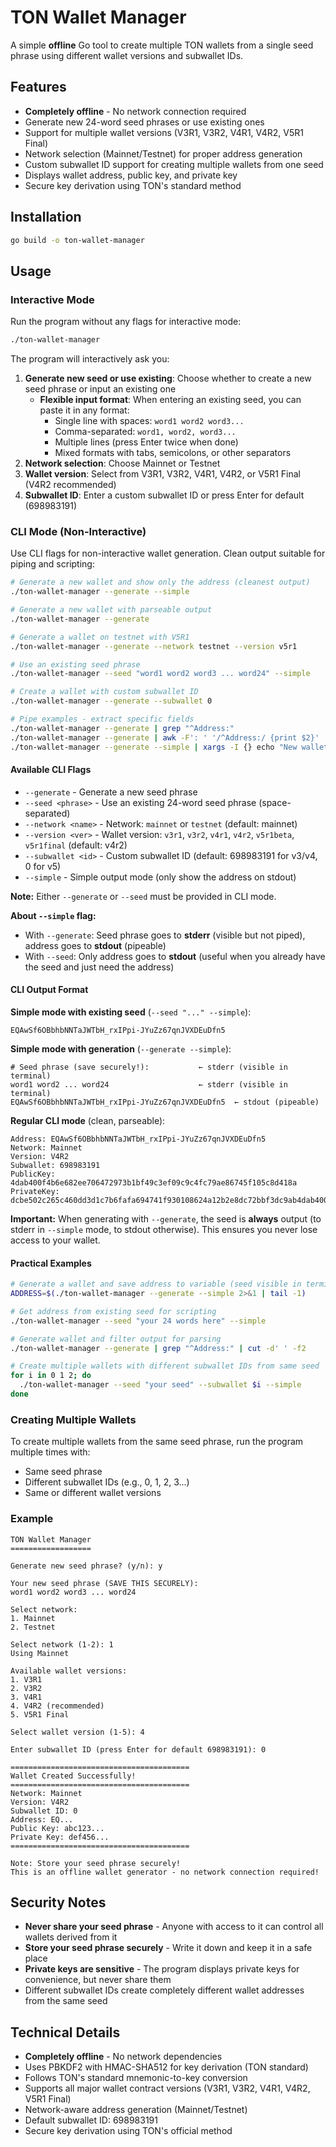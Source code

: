 # TON Wallet Manager

A simple **offline** Go tool to create multiple TON wallets from a single seed phrase using different wallet versions and subwallet IDs.

## Features

- **Completely offline** - No network connection required
- Generate new 24-word seed phrases or use existing ones
- Support for multiple wallet versions (V3R1, V3R2, V4R1, V4R2, V5R1 Final)
- Network selection (Mainnet/Testnet) for proper address generation
- Custom subwallet ID support for creating multiple wallets from one seed
- Displays wallet address, public key, and private key
- Secure key derivation using TON's standard method

## Installation

```bash
go build -o ton-wallet-manager
```

## Usage

### Interactive Mode

Run the program without any flags for interactive mode:

```bash
./ton-wallet-manager
```

The program will interactively ask you:

1. **Generate new seed or use existing**: Choose whether to create a new seed phrase or input an existing one
   - **Flexible input format**: When entering an existing seed, you can paste it in any format:
     - Single line with spaces: `word1 word2 word3...`
     - Comma-separated: `word1, word2, word3...`
     - Multiple lines (press Enter twice when done)
     - Mixed formats with tabs, semicolons, or other separators
2. **Network selection**: Choose Mainnet or Testnet
3. **Wallet version**: Select from V3R1, V3R2, V4R1, V4R2, or V5R1 Final (V4R2 recommended)
4. **Subwallet ID**: Enter a custom subwallet ID or press Enter for default (698983191)

### CLI Mode (Non-Interactive)

Use CLI flags for non-interactive wallet generation. Clean output suitable for piping and scripting:

```bash
# Generate a new wallet and show only the address (cleanest output)
./ton-wallet-manager --generate --simple

# Generate a new wallet with parseable output
./ton-wallet-manager --generate

# Generate a wallet on testnet with V5R1
./ton-wallet-manager --generate --network testnet --version v5r1

# Use an existing seed phrase
./ton-wallet-manager --seed "word1 word2 word3 ... word24" --simple

# Create a wallet with custom subwallet ID
./ton-wallet-manager --generate --subwallet 0

# Pipe examples - extract specific fields
./ton-wallet-manager --generate | grep "^Address:"
./ton-wallet-manager --generate | awk -F': ' '/^Address:/ {print $2}'
./ton-wallet-manager --generate --simple | xargs -I {} echo "New wallet: {}"
```

#### Available CLI Flags

- `--generate` - Generate a new seed phrase
- `--seed <phrase>` - Use an existing 24-word seed phrase (space-separated)
- `--network <name>` - Network: `mainnet` or `testnet` (default: mainnet)
- `--version <ver>` - Wallet version: `v3r1`, `v3r2`, `v4r1`, `v4r2`, `v5r1beta`, `v5r1final` (default: v4r2)
- `--subwallet <id>` - Custom subwallet ID (default: 698983191 for v3/v4, 0 for v5)
- `--simple` - Simple output mode (only show the address on stdout)

**Note:** Either `--generate` or `--seed` must be provided in CLI mode.

**About `--simple` flag:**

- With `--generate`: Seed phrase goes to **stderr** (visible but not piped), address goes to **stdout** (pipeable)
- With `--seed`: Only address goes to **stdout** (useful when you already have the seed and just need the address)

#### CLI Output Format

**Simple mode with existing seed** (`--seed "..." --simple`):

```
EQAwSf6OBbhbNNTaJWTbH_rxIPpi-JYuZz67qnJVXDEuDfn5
```

**Simple mode with generation** (`--generate --simple`):

```
# Seed phrase (save securely!):           ← stderr (visible in terminal)
word1 word2 ... word24                    ← stderr (visible in terminal)
EQAwSf6OBbhbNNTaJWTbH_rxIPpi-JYuZz67qnJVXDEuDfn5  ← stdout (pipeable)
```

**Regular CLI mode** (clean, parseable):

```
Address: EQAwSf6OBbhbNNTaJWTbH_rxIPpi-JYuZz67qnJVXDEuDfn5
Network: Mainnet
Version: V4R2
Subwallet: 698983191
PublicKey: 4dab400f4b6e682ee706472973b1bf49c3ef09c9c4fc79ae86745f105c8d418a
PrivateKey: dcbe502c265c460dd3d1c7b6fafa694741f930108624a12b2e8dc72bbf3dc9ab4dab400f4b6e682ee706472973b1bf49c3ef09c9c4fc79ae86745f105c8d418a
```

**Important:** When generating with `--generate`, the seed is **always** output (to stderr in `--simple` mode, to stdout otherwise). This ensures you never lose access to your wallet.

#### Practical Examples

```bash
# Generate a wallet and save address to variable (seed visible in terminal)
ADDRESS=$(./ton-wallet-manager --generate --simple 2>&1 | tail -1)

# Get address from existing seed for scripting
./ton-wallet-manager --seed "your 24 words here" --simple

# Generate wallet and filter output for parsing
./ton-wallet-manager --generate | grep "^Address:" | cut -d' ' -f2

# Create multiple wallets with different subwallet IDs from same seed
for i in 0 1 2; do
  ./ton-wallet-manager --seed "your seed" --subwallet $i --simple
done
```

### Creating Multiple Wallets

To create multiple wallets from the same seed phrase, run the program multiple times with:

- Same seed phrase
- Different subwallet IDs (e.g., 0, 1, 2, 3...)
- Same or different wallet versions

### Example

```
TON Wallet Manager
==================

Generate new seed phrase? (y/n): y

Your new seed phrase (SAVE THIS SECURELY):
word1 word2 word3 ... word24

Select network:
1. Mainnet
2. Testnet

Select network (1-2): 1
Using Mainnet

Available wallet versions:
1. V3R1
2. V3R2
3. V4R1
4. V4R2 (recommended)
5. V5R1 Final

Select wallet version (1-5): 4

Enter subwallet ID (press Enter for default 698983191): 0

========================================
Wallet Created Successfully!
========================================
Network: Mainnet
Version: V4R2
Subwallet ID: 0
Address: EQ...
Public Key: abc123...
Private Key: def456...
========================================

Note: Store your seed phrase securely!
This is an offline wallet generator - no network connection required!
```

## Security Notes

- **Never share your seed phrase** - Anyone with access to it can control all wallets derived from it
- **Store your seed phrase securely** - Write it down and keep it in a safe place
- **Private keys are sensitive** - The program displays private keys for convenience, but never share them
- Different subwallet IDs create completely different wallet addresses from the same seed

## Technical Details

- **Completely offline** - No network dependencies
- Uses PBKDF2 with HMAC-SHA512 for key derivation (TON standard)
- Follows TON's standard mnemonic-to-key conversion
- Supports all major wallet contract versions (V3R1, V3R2, V4R1, V4R2, V5R1 Final)
- Network-aware address generation (Mainnet/Testnet)
- Default subwallet ID: 698983191
- Secure key derivation using TON's official method
